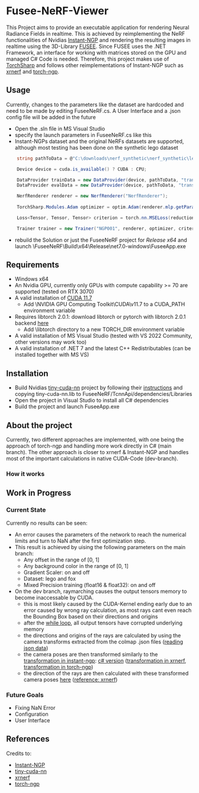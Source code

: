 # Fusee-NeRF-Viewer

This Project aims to provide an executable application for rendering Neural Radiance Fields in realtime. This is achieved by reimplementing the NeRF functionalities of Nvidias [Instant-NGP](https://github.com/NVlabs/instant-ngp) and rendering the resulting images in realtime using the 3D-Library [FUSEE](https://fusee3d.org/). Since FUSEE uses the .NET Framework, an interface for working with matrices stored on the GPU and managed C# Code is needed. Therefore, this project makes use of [TorchSharp](https://github.com/dotnet/TorchSharp) and follows other reimplementations of Instant-NGP such as [xrnerf](https://github.com/openxrlab/xrnerf) and [torch-ngp](https://github.com/ashawkey/torch-ngp).

## Usage

Currently, changes to the parameters like the dataset are hardcoded and need to be made by editing FuseeNeRF.cs. A User Interface and a .json config file will be added in the future

- Open the .sln file in MS Visual Studio
- specify the launch parameters in FuseeNeRF.cs like this
- Instant-NGPs dataset and the original NeRFs datasets are supported, although most testing has been done on the synthetic lego dataset

```csharp
    string pathToData = @"C:\downloads\nerf_synthetic\nerf_synthetic\lego";

    Device device = cuda.is_available() ? CUDA : CPU;

    DataProvider trainData = new DataProvider(device, pathToData, "transforms_train", "train", downScale: 2.0f, radiusScale: 1.0f, offset: new float[] { 0f, 0f, 0f }, bound: 1.0f, numRays: 2048, preload: false, datasetType: "synthetic");
    DataProvider evalData = new DataProvider(device, pathToData, "transforms_val", "val", downScale: 2.0f, radiusScale: 1.0f, offset: new float[] { 0f, 0f, 0f }, bound: 1.0f, numRays: 2048, preload: false, datasetType: "synthetic");

    NerfRenderer renderer = new NerfRenderer("NerfRenderer");
    
    TorchSharp.Modules.Adam optimizer = optim.Adam(renderer.mlp.getParams(), lr: 0.01, beta1: 0.9, beta2: 0.99, eps: 1e-15);

    Loss<Tensor, Tensor, Tensor> criterion = torch.nn.MSELoss(reduction: nn.Reduction.None);

    Trainer trainer = new Trainer("NGP001", renderer, optimizer, criterion, 1, subdirectoryName: "workspace_lego_synthetic");
```
- rebuild the Solution or just the FuseeNeRF project for *Release x64* and launch \FuseeNeRF\Build\x64\Release\net7.0-windows\FuseeApp.exe

## Requirements

- Windows x64
- An Nvidia GPU, currently only GPUs with compute capability >= 70 are supported (tested on RTX 3070)
- A valid installation of [CUDA 11.7](https://developer.nvidia.com/cuda-downloads)
    - Add \NVIDIA GPU Computing Toolkit\CUDA\v11.7 to a CUDA_PATH environment variable
- Requires libtorch 2.0.1: download libtorch or pytorch with libtorch 2.0.1 backend [here](https://pytorch.org/get-started/locally/)
    - Add \libtorch directory to a new TORCH_DIR environment variable
- A valid installation of MS Visual Studio (tested with VS 2022 Community, other versions may work too)
- A valid installation of .NET 7 and the latest C++ Redistributables (can be installed together with MS VS)

## Installation

- Build Nvidias [tiny-cuda-nn](https://github.com/NVlabs/tiny-cuda-nn) project by following their [instructions](https://github.com/NVlabs/tiny-cuda-nn#compilation-windows--linux) and copying tiny-cuda-nn.lib to FuseeNeRF/TcnnApi/dependencies/Libraries
- Open the project in Visual Studio to install all C# dependencies
- Build the project and launch FuseeApp.exe

## About the project

Currently, two different approaches are implemented, with one being the approach of torch-ngp and handling more work directly in C# (main branch). The other approach is closer to xrnerf & Instant-NGP and handles most of the important calculations in native CUDA-Code (dev-branch).

### How it works


## Work in Progress

### Current State

Currently no results can be seen:
- An error causes the parameters of the network to reach the numerical limits and turn to NaN after the first optimization step.
- This result is achieved by uising the following parameters on the main branch:
    - Any offset in the range of [0, 1]
    - Any background color in the range of [0, 1]
    - Gradient Scaler: on and off
    - Dataset: lego and fox
    - Mixed Precision training (float16 & float32): on and off
- On the dev branch, raymarching causes the output tensors memory to become inaccessable by CUDA.
    - this is most likely caused by the CUDA-Kernel ending early due to an error caused by wrong ray calculation, as most rays cant even reach the Bounding Box based on their directions and origins
    - after the [while loop](https://github.com/FabianKowatsch/FuseeNeRF/blob/dev/RaymarchApi/ray_sampler.cu#L60), all output tensors have corrupted underlying memory
    - the directions and origins of the rays are calculated by using the camera transforms extracted from the colmap .json files ([reading  json data](https://github.com/FabianKowatsch/FuseeNeRF/blob/dev/InstantNeRF/DataProvider.cs#L160))
    - the camera poses are then transformed similarly to the [transformation in instant-ngp](https://github.com/NVlabs/instant-ngp/blob/090aed613499ac2dbba3c2cede24befa248ece8a/include/neural-graphics-primitives/nerf_loader.h#L101): [c# version](https://github.com/FabianKowatsch/FuseeNeRF/blob/5a1eca87b29153474a8d295a6101a32eecd574c4/InstantNeRF/Utils.cs#L39C34-L39C34) ([transformation in xrnerf](https://github.com/openxrlab/xrnerf/blob/f8020561b91b27848bf893b34c69a3d17de151c5/xrnerf/datasets/utils/hashnerf.py), [transformation in torch-ngp](https://github.com/ashawkey/torch-ngp/blob/b6e080468925f0bb44827b4f8f0ed08291dcf8a9/nerf/provider.py#L19))
    - the direction of the rays are then calculated with these transformed camera poses [here](https://github.com/FabianKowatsch/FuseeNeRF/blob/5a1eca87b29153474a8d295a6101a32eecd574c4/InstantNeRF/Utils.cs#L39C34-L39C34) ([reference: xrnerf](https://github.com/openxrlab/xrnerf/blob/f8020561b91b27848bf893b34c69a3d17de151c5/xrnerf/datasets/load_data/get_rays.py#L72))

### Future Goals

- Fixing NaN Error
- Configuration
- User Interface

## References

Credits to:
- [Instant-NGP](https://github.com/NVlabs/instant-ngp)
- [tiny-cuda-nn](https://github.com/NVlabs/tiny-cuda-nn)
- [xrnerf](https://github.com/openxrlab/xrnerf)
- [torch-ngp](https://github.com/ashawkey/torch-ngp)
